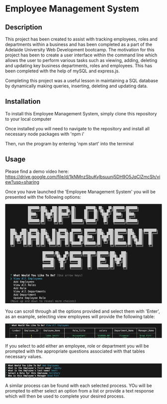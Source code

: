 # Employee Management System
 
## Description

This project has been created to assist with tracking employees, roles and departments within a business and has been completed as a part of the Adelaide University Web Development bootcamp. The motivation for this project has been to create a user interface within the command line which allows the user to perform various tasks such as viewing, adding, deleting and updating key business departments, roles and employees. This has been completed with the help of mySQL and express.js. 

Completing this project was a useful lesson in maintaining a SQL database by dynamically making queries, inserting, deleting and updating data. 


## Installation
To install this Employee Management System, simply clone this repository to your local computer 

Once installed you will need to navigate to the repository and install all necessary node packages with 'npm i'

Then, run the program by entering 'npm start' into the terminal


## Usage
Please find a demo video here: https://drive.google.com/file/d/1kNMnzSbuKylbsuunj5DH9O5JqClZmcSh/view?usp=sharing

Once you have launched the 'Employee Management System' you will be presented with the following options:

![Screenshot of loaded management system](./Assets/Screenshots/loadedInterface.png)

You can scroll through all the options provided and select them with 'Enter', as an example, selecting view employees will provide the following table:

![Screenshot fo all employees](./Assets/Screenshots/viewTable.png)

If you select to add either an employee, role or department you will be prompted with the appropriate questions associated with that tables necessary values. 

![Adding employee](./Assets/Screenshots/addEmployees.png)

A similar process can be found with each selected process. YOu will be prompted to either select an option from a list or provide a text response which will then be used to complete your desired process. 
